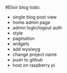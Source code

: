 #Elixir blog todo:

-	single blog post view
-	home admin page
-	admin login/logout auth
-	style
-	pagination
-	widgets
-	add wysiwyg
-	change project name
-	push to github
-	host on raspberry pi